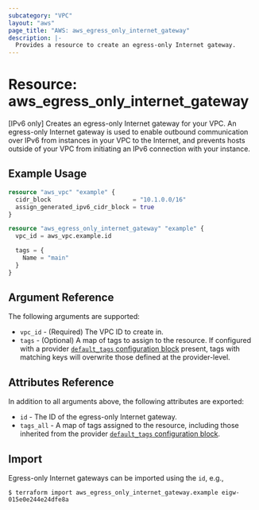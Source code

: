 ```yaml
---
subcategory: "VPC"
layout: "aws"
page_title: "AWS: aws_egress_only_internet_gateway"
description: |-
  Provides a resource to create an egress-only Internet gateway.
---
```


# Resource: aws_egress_only_internet_gateway

[IPv6 only] Creates an egress-only Internet gateway for your VPC.
An egress-only Internet gateway is used to enable outbound communication
over IPv6 from instances in your VPC to the Internet, and prevents hosts
outside of your VPC from initiating an IPv6 connection with your instance.

## Example Usage

```terraform
resource "aws_vpc" "example" {
  cidr_block                       = "10.1.0.0/16"
  assign_generated_ipv6_cidr_block = true
}

resource "aws_egress_only_internet_gateway" "example" {
  vpc_id = aws_vpc.example.id

  tags = {
    Name = "main"
  }
}
```

## Argument Reference

The following arguments are supported:

* `vpc_id` - (Required) The VPC ID to create in.
* `tags` - (Optional) A map of tags to assign to the resource. If configured with a provider [`default_tags` configuration block](https://www.terraform.io/docs/providers/aws/index.html#default_tags-configuration-block) present, tags with matching keys will overwrite those defined at the provider-level.

## Attributes Reference

In addition to all arguments above, the following attributes are exported:

* `id` - The ID of the egress-only Internet gateway.
* `tags_all` - A map of tags assigned to the resource, including those inherited from the provider [`default_tags` configuration block](https://www.terraform.io/docs/providers/aws/index.html#default_tags-configuration-block).

## Import

Egress-only Internet gateways can be imported using the `id`, e.g.,

```
$ terraform import aws_egress_only_internet_gateway.example eigw-015e0e244e24dfe8a
```
